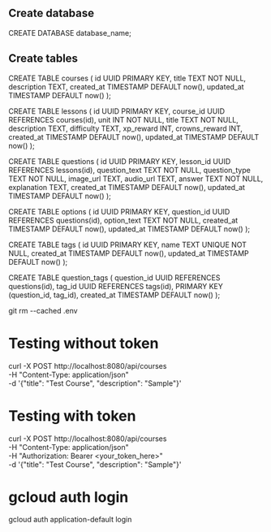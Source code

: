 ## Create database

CREATE DATABASE database_name;

## Create tables

CREATE TABLE courses (
id UUID PRIMARY KEY,
title TEXT NOT NULL,
description TEXT,
created_at TIMESTAMP DEFAULT now(),
updated_at TIMESTAMP DEFAULT now()
);

CREATE TABLE lessons (
id UUID PRIMARY KEY,
course_id UUID REFERENCES courses(id),
unit INT NOT NULL,
title TEXT NOT NULL,
description TEXT,
difficulty TEXT,
xp_reward INT,
crowns_reward INT,
created_at TIMESTAMP DEFAULT now(),
updated_at TIMESTAMP DEFAULT now()
);

CREATE TABLE questions (
id UUID PRIMARY KEY,
lesson_id UUID REFERENCES lessons(id),
question_text TEXT NOT NULL,
question_type TEXT NOT NULL,
image_url TEXT,
audio_url TEXT,
answer TEXT NOT NULL,
explanation TEXT,
created_at TIMESTAMP DEFAULT now(),
updated_at TIMESTAMP DEFAULT now()
);

CREATE TABLE options (
id UUID PRIMARY KEY,
question_id UUID REFERENCES questions(id),
option_text TEXT NOT NULL,
created_at TIMESTAMP DEFAULT now(),
updated_at TIMESTAMP DEFAULT now()
);

CREATE TABLE tags (
id UUID PRIMARY KEY,
name TEXT UNIQUE NOT NULL,
created_at TIMESTAMP DEFAULT now(),
updated_at TIMESTAMP DEFAULT now()
);

CREATE TABLE question_tags (
question_id UUID REFERENCES questions(id),
tag_id UUID REFERENCES tags(id),
PRIMARY KEY (question_id, tag_id),
created_at TIMESTAMP DEFAULT now()
);

git rm --cached .env

# Testing without token

curl -X POST http://localhost:8080/api/courses \
 -H "Content-Type: application/json" \
 -d '{"title": "Test Course", "description": "Sample"}'

# Testing with token

curl -X POST http://localhost:8080/api/courses \
 -H "Content-Type: application/json" \
 -H "Authorization: Bearer <your_token_here>" \
 -d '{"title": "Test Course", "description": "Sample"}'

# gcloud auth login

gcloud auth application-default login
